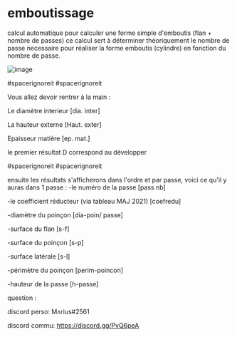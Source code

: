 # emboutissage
calcul automatique pour calculer une forme simple d'emboutis (flan + nombre de passes)
ce calcul sert à déterminer théoriquement le nombre de passe necessaire pour réaliser la forme emboutis (cylindre) en fonction du nombre de passe.



![image](https://user-images.githubusercontent.com/84912528/119827012-f403f900-bef8-11eb-9c44-f5681d72490e.png)



#spacerignoreit
#spacerignoreit

Vous allez devoir rentrer à la main :

Le diamètre interieur [dia. inter] 

La hauteur externe [Haut. exter] 

Epaisseur matière [ep. mat.]



le premier résultat D correspond au développer

#spacerignoreit
#spacerignoreit

ensuite les résultats s'afficherons dans l'ordre et par passe, voici ce qu'il y auras dans 1 passe :
  -le numéro de la passe [pass nb]
  
  -le coefficient réducteur (via tableau MAJ 2021)  [coefredu]
  
  -diamètre du poinçon  [dia-poin/ passe]
  
  -surface du flan  [s-f]
  
  -surface du poinçon [s-p]
  
  -surface latérale [s-l]
  
  -périmètre du poinçon [perim-poincon]
  
  -hauteur de la passe [h-passe]
  
  
  
  

question :

discord perso: Mʌrius#2561

discord commu: https://discord.gg/PvQ6peA

